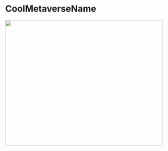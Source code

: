 # CoolMetaverseName

<img src="https://media2.giphy.com/media/nazt106Gb1Ga4/giphy.gif?cid=ecf05e47fjoiq2e0mm8x5x31aifb4xf044j6m9thjne1av8b&rid=giphy.gif&ct=g" width="500" height="400" />
